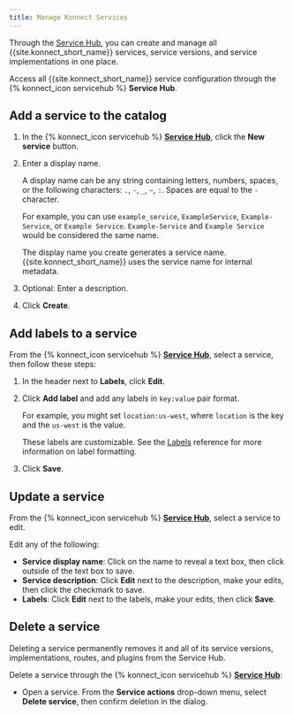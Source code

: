 ```yaml
---
title: Manage Konnect Services
---
```


Through the [Service Hub](https://cloud.konghq.com/servicehub/), you can
create and manage all {{site.konnect_short_name}} services, service versions, and service
implementations in one place.

Access all {{site.konnect_short_name}} service configuration through the {% konnect_icon servicehub %}
**Service Hub**.

## Add a service to the catalog

1. In the {% konnect_icon servicehub %} [**Service Hub**](https://cloud.konghq.com/servicehub), click the **New service** button.

1. Enter a display name.

    A display name can be any string containing letters, numbers, spaces, or the following
    characters: `.`, `-`, `_`, `~`, `:`. Spaces are equal to the `-` character.

    For example, you can use `example_service`, `ExampleService`, `Example-Service`, or `Example Service`.
    `Example-Service` and `Example Service` would be considered the same name.

    The display name you create generates a service name. {{site.konnect_short_name}}
    uses the service name for internal metadata.

1. Optional: Enter a description.

1. Click **Create**.

## Add labels to a service

From the {% konnect_icon servicehub %} [**Service Hub**](https://cloud.konghq.com/servicehub), select a service, then follow these steps:

1. In the header next to **Labels**, click **Edit**.

1. Click **Add label** and add any labels in `key:value` pair format.

    For example, you might set `location:us-west`, where `location` is the key
    and the `us-west` is the value.

    These labels are customizable. 
    See the [Labels](/konnect/reference/labels/) reference for more information on label formatting.

1. Click **Save**.

## Update a service

From the {% konnect_icon servicehub %} [**Service Hub**](https://cloud.konghq.com/servicehub), select a service to edit.

Edit any of the following:
* **Service display name**: Click on the name to reveal a text box, then click outside of the text box to save.
* **Service description**: Click **Edit** next to the description, make your edits, then click the checkmark to save.
* **Labels**: Click **Edit** next to the labels, make your edits, then click **Save**.

## Delete a service

Deleting a service permanently removes it and all of its service versions, implementations, routes, and plugins from the Service Hub.

Delete a service through the {% konnect_icon servicehub %} [**Service Hub**](https://cloud.konghq.com/servicehub):

* Open a service. From the **Service actions** drop-down menu, select **Delete service**, then confirm deletion in the dialog.
